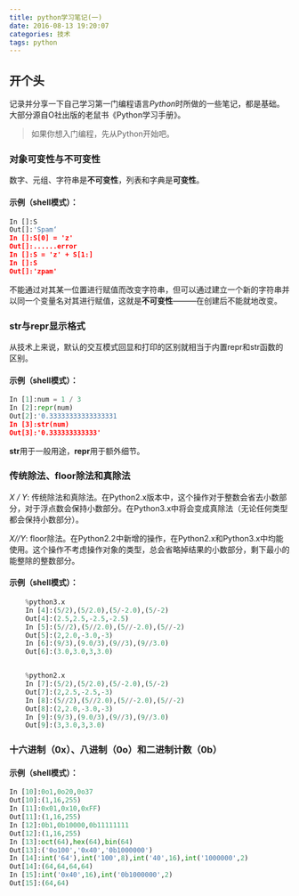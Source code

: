 ```yaml
---
title: python学习笔记(一)
date: 2016-08-13 19:20:07
categories: 技术
tags: python
---
```


## 开个头

记录并分享一下自己学习第一门编程语言*Python*时所做的一些笔记，都是基础。大部分源自O社出版的老鼠书《Python学习手册》。

> 如果你想入门编程，先从Python开始吧。

### 对象可变性与不可变性

数字、元组、字符串是**不可变性**，列表和字典是**可变性**。

<!--more-->

#### 示例（shell模式）：

```python
In []:S
Out[]:'Spam‘
In []:S[0] = 'z'
Out[]:......error
In []:S = 'z' + S[1:]
In []:S
Out[]:'zpam'
```
    
不能通过对其某一位置进行赋值而改变字符串，但可以通过建立一个新的字符串并以同一个变量名对其进行赋值，这就是**不可变性**———在创建后不能就地改变。

### str与repr显示格式

从技术上来说，默认的交互模式回显和打印的区别就相当于内置repr和str函数的区别。

#### 示例（shell模式）：

```python
In [1]:num = 1 / 3
In [2]:repr(num)
Out[2]:'0.33333333333333331
In [3]:str(num)
Out[3]:'0.333333333333'
```
    
**str**用于一般用途，**repr**用于额外细节。

### 传统除法、floor除法和真除法

*X / Y*:
    传统除法和真除法。在Python2.x版本中，这个操作对于整数会省去小数部分，对于浮点数会保持小数部分。在Python3.x中将会变成真除法（无论任何类型都会保持小数部分）。
    
*X//Y*:
    floor除法。在Python2.2中新增的操作，在Python2.x和Python3.x中均能使用。这个操作不考虑操作对象的类型，总会省略掉结果的小数部分，剩下最小的能整除的整数部分。
    
#### 示例（shell模式）：

```python
    %python3.x
    In [4]:(5/2),(5/2.0),(5/-2.0),(5/-2)
    Out[4]:(2.5,2.5,-2.5,-2.5)
    In [5]:(5//2),(5//2.0),(5//-2.0),(5//-2)
    Out[5]:(2,2.0,-3.0,-3)
    In [6]:(9/3),(9.0/3),(9//3),(9//3.0)
    Out[6]:(3.0,3.0,3,3.0)


    %python2.x
    In [7]:(5/2),(5/2.0),(5/-2.0),(5/-2)
    Out[7]:(2,2.5,-2.5,-3)
    In [8]:(5//2),(5//2.0),(5//-2.0),(5//-2)
    Out[8]:(2,2.0,-3.0,-3)
    In [9]:(9/3),(9.0/3),(9//3),(9//3.0)
    Out[9]:(3,3.0,3,3.0)
```
### 十六进制（0x）、八进制（0o）和二进制计数（0b）

#### 示例（shell模式）：

```python
In [10]:0o1,0o20,0o37
Out[10]:(1,16,255)
In [11]:0x01,0x10,0xFF)
Out[11]:(1,16,255)
In [12]:0b1,0b10000,0b11111111
Out[12]:(1,16,255)
In [13]:oct(64),hex(64),bin(64)
Out[13]:('0o100','0x40','0b1000000')
In [14]:int('64'),int('100',8),int('40',16),int('1000000',2)
Out[14]:(64,64,64,64)
In [15]:int('0x40',16),int('0b1000000',2)
Out[15]:(64,64)
```